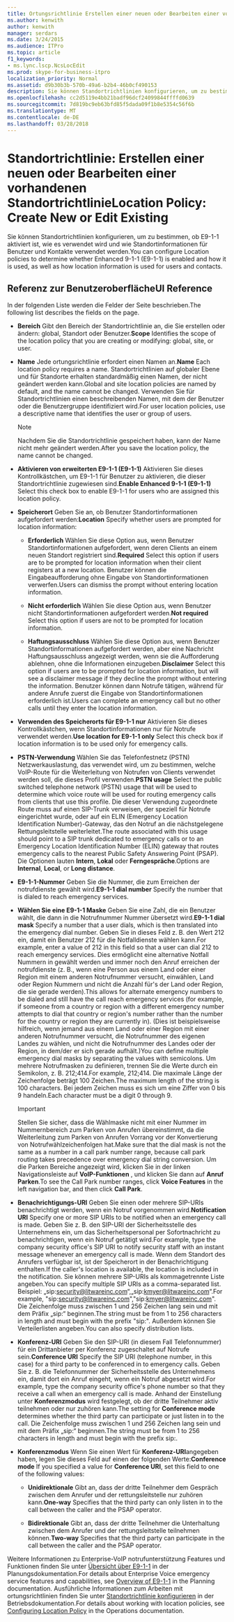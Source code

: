 ```yaml
---
title: Ortungsrichtlinie Erstellen einer neuen oder Bearbeiten einer vorhandenen
ms.author: kenwith
author: kenwith
manager: serdars
ms.date: 3/24/2015
ms.audience: ITPro
ms.topic: article
f1_keywords:
- ms.lync.lscp.NcsLocEdit
ms.prod: skype-for-business-itpro
localization_priority: Normal
ms.assetid: d9b30b3b-570b-49a6-b2b4-46b0cf490153
description: Sie können Standortrichtlinien konfigurieren, um zu bestimmen, ob E9-1-1 aktiviert ist, wie es verwendet wird und wie Standortinformationen für Benutzer und Kontakte verwendet werden.
ms.openlocfilehash: cc2d5119e4bb21badf96dcf24099844ffffd0639
ms.sourcegitcommit: 7d819bc9eb63bfd85f5dada09f1b8e5354c56f6b
ms.translationtype: MT
ms.contentlocale: de-DE
ms.lasthandoff: 03/28/2018
---
```

# <a name="location-policy-create-new-or-edit-existing"></a><span data-ttu-id="a6090-103">Standortrichtlinie: Erstellen einer neuen oder Bearbeiten einer vorhandenen Standortrichtlinie</span><span class="sxs-lookup"><span data-stu-id="a6090-103">Location Policy: Create New or Edit Existing</span></span>
 
<span data-ttu-id="a6090-104">Sie können Standortrichtlinien konfigurieren, um zu bestimmen, ob E9-1-1 aktiviert ist, wie es verwendet wird und wie Standortinformationen für Benutzer und Kontakte verwendet werden.</span><span class="sxs-lookup"><span data-stu-id="a6090-104">You can configure Location policies to determine whether Enhanced 9-1-1 (E9-1-1) is enabled and how it is used, as well as how location information is used for users and contacts.</span></span>
  
## <a name="ui-reference"></a><span data-ttu-id="a6090-105">Referenz zur Benutzeroberfläche</span><span class="sxs-lookup"><span data-stu-id="a6090-105">UI Reference</span></span>

<span data-ttu-id="a6090-106">In der folgenden Liste werden die Felder der Seite beschrieben.</span><span class="sxs-lookup"><span data-stu-id="a6090-106">The following list describes the fields on the page.</span></span>
  
- <span data-ttu-id="a6090-107">**Bereich** Gibt den Bereich der Standortrichtlinie an, die Sie erstellen oder ändern: global, Standort oder Benutzer.</span><span class="sxs-lookup"><span data-stu-id="a6090-107">**Scope** Identifies the scope of the location policy that you are creating or modifying: global, site, or user.</span></span>
    
- <span data-ttu-id="a6090-108">**Name** Jede ortungsrichtlinie erfordert einen Namen an.</span><span class="sxs-lookup"><span data-stu-id="a6090-108">**Name** Each location policy requires a name.</span></span> <span data-ttu-id="a6090-109">Standortrichtlinien auf globaler Ebene und für Standorte erhalten standardmäßig einen Namen, der nicht geändert werden kann.</span><span class="sxs-lookup"><span data-stu-id="a6090-109">Global and site location policies are named by default, and the name cannot be changed.</span></span> <span data-ttu-id="a6090-110">Verwenden Sie für Standortrichtlinien einen beschreibenden Namen, mit dem der Benutzer oder die Benutzergruppe identifiziert wird.</span><span class="sxs-lookup"><span data-stu-id="a6090-110">For user location policies, use a descriptive name that identifies the user or group of users.</span></span>
    
    > [!NOTE]
    > <span data-ttu-id="a6090-111">Nachdem Sie die Standortrichtlinie gespeichert haben, kann der Name nicht mehr geändert werden.</span><span class="sxs-lookup"><span data-stu-id="a6090-111">After you save the location policy, the name cannot be changed.</span></span> 
  
- <span data-ttu-id="a6090-112">**Aktivieren von erweiterten E9-1-1 (E9-1-1)** Aktivieren Sie dieses Kontrollkästchen, um E9-1-1 für Benutzer zu aktivieren, die dieser Standortrichtlinie zugewiesen sind.</span><span class="sxs-lookup"><span data-stu-id="a6090-112">**Enable Enhanced 9-1-1 (E9-1-1)** Select this check box to enable E9-1-1 for users who are assigned this location policy.</span></span>
    
- <span data-ttu-id="a6090-113">**Speicherort** Geben Sie an, ob Benutzer Standortinformationen aufgefordert werden:</span><span class="sxs-lookup"><span data-stu-id="a6090-113">**Location** Specify whether users are prompted for location information:</span></span>
    
  - <span data-ttu-id="a6090-114">**Erforderlich** Wählen Sie diese Option aus, wenn Benutzer Standortinformationen aufgefordert, wenn deren Clients an einem neuen Standort registriert sind.</span><span class="sxs-lookup"><span data-stu-id="a6090-114">**Required** Select this option if users are to be prompted for location information when their client registers at a new location.</span></span> <span data-ttu-id="a6090-115">Benutzer können die Eingabeaufforderung ohne Eingabe von Standortinformationen verwerfen.</span><span class="sxs-lookup"><span data-stu-id="a6090-115">Users can dismiss the prompt without entering location information.</span></span>
    
  - <span data-ttu-id="a6090-116">**Nicht erforderlich** Wählen Sie diese Option aus, wenn Benutzer nicht Standortinformationen aufgefordert werden.</span><span class="sxs-lookup"><span data-stu-id="a6090-116">**Not required** Select this option if users are not to be prompted for location information.</span></span>
    
  - <span data-ttu-id="a6090-117">**Haftungsausschluss** Wählen Sie diese Option aus, wenn Benutzer Standortinformationen aufgefordert werden, aber eine Nachricht Haftungsausschluss angezeigt werden, wenn sie die Aufforderung ablehnen, ohne die Informationen einzugeben.</span><span class="sxs-lookup"><span data-stu-id="a6090-117">**Disclaimer** Select this option if users are to be prompted for location information, but will see a disclaimer message if they decline the prompt without entering the information.</span></span> <span data-ttu-id="a6090-118">Benutzer können dann Notrufe tätigen, während für andere Anrufe zuerst die Eingabe von Standortinformationen erforderlich ist.</span><span class="sxs-lookup"><span data-stu-id="a6090-118">Users can complete an emergency call but no other calls until they enter the location information.</span></span>
    
- <span data-ttu-id="a6090-119">**Verwenden des Speicherorts für E9-1-1 nur** Aktivieren Sie dieses Kontrollkästchen, wenn Standortinformationen nur für Notrufe verwendet werden.</span><span class="sxs-lookup"><span data-stu-id="a6090-119">**Use location for E9-1-1 only** Select this check box if location information is to be used only for emergency calls.</span></span>
    
- <span data-ttu-id="a6090-120">**PSTN-Verwendung** Wählen Sie das Telefonfestnetz (PSTN) Netzwerkauslastung, das verwendet wird, um zu bestimmen, welche VoIP-Route für die Weiterleitung von Notrufen von Clients verwendet werden soll, die dieses Profil verwenden.</span><span class="sxs-lookup"><span data-stu-id="a6090-120">**PSTN usage** Select the public switched telephone network (PSTN) usage that will be used to determine which voice route will be used for routing emergency calls from clients that use this profile.</span></span> <span data-ttu-id="a6090-121">Die dieser Verwendung zugeordnete Route muss auf einen SIP-Trunk verweisen, der speziell für Notrufe eingerichtet wurde, oder auf ein ELIN (Emergency Location Identification Number)-Gateway, das den Notruf an die nächstgelegene Rettungsleitstelle weiterleitet.</span><span class="sxs-lookup"><span data-stu-id="a6090-121">The route associated with this usage should point to a SIP trunk dedicated to emergency calls or to an Emergency Location Identification Number (ELIN) gateway that routes emergency calls to the nearest Public Safety Answering Point (PSAP).</span></span> <span data-ttu-id="a6090-122">Die Optionen lauten **Intern**, **Lokal** oder **Ferngespräche**.</span><span class="sxs-lookup"><span data-stu-id="a6090-122">Options are **Internal**, **Local**, or **Long distance**.</span></span>
    
- <span data-ttu-id="a6090-123">**E9-1-1-Nummer** Geben Sie die Nummer, die zum Erreichen der notrufdienste gewählt wird.</span><span class="sxs-lookup"><span data-stu-id="a6090-123">**E9-1-1 dial number** Specify the number that is dialed to reach emergency services.</span></span>
    
- <span data-ttu-id="a6090-124">**Wählen Sie eine E9-1-1 Maske** Geben Sie eine Zahl, die ein Benutzer wählt, die dann in die Notrufnummer Nummer übersetzt wird.</span><span class="sxs-lookup"><span data-stu-id="a6090-124">**E9-1-1 dial mask** Specify a number that a user dials, which is then translated into the emergency dial number.</span></span> <span data-ttu-id="a6090-125">Geben Sie in dieses Feld z. B. den Wert 212 ein, damit ein Benutzer 212 für die Notfalldienste wählen kann.</span><span class="sxs-lookup"><span data-stu-id="a6090-125">For example, enter a value of 212 in this field so that a user can dial 212 to reach emergency services.</span></span> <span data-ttu-id="a6090-126">Dies ermöglicht eine alternative Notfall Nummern in gewählt werden und immer noch den Anruf erreichen der notrufdienste (z. B., wenn eine Person aus einem Land oder einer Region mit einem anderen Notrufnummer versucht, einwählen, Land oder Region Nummern und nicht die Anzahl für's der Land oder Region, die sie gerade werden).</span><span class="sxs-lookup"><span data-stu-id="a6090-126">This allows for alternate emergency numbers to be dialed and still have the call reach emergency services (for example, if someone from a country or region with a different emergency number attempts to dial that country or region's number rather than the number for the country or region they are currently in).</span></span> <span data-ttu-id="a6090-127">(Dies ist beispielsweise hilfreich, wenn jemand aus einem Land oder einer Region mit einer anderen Notrufnummer versucht, die Notrufnummer des eigenen Landes zu wählen, und nicht die Notrufnummer des Landes oder der Region, in dem/der er sich gerade aufhält.)</span><span class="sxs-lookup"><span data-stu-id="a6090-127">You can define multiple emergency dial masks by separating the values with semicolons.</span></span> <span data-ttu-id="a6090-128">Um mehrere Notrufmasken zu definieren, trennen Sie die Werte durch ein Semikolon, z. B. 212;414.</span><span class="sxs-lookup"><span data-stu-id="a6090-128">For example, 212;414.</span></span> <span data-ttu-id="a6090-129">Die maximale Länge der Zeichenfolge beträgt 100 Zeichen.</span><span class="sxs-lookup"><span data-stu-id="a6090-129">The maximum length of the string is 100 characters.</span></span> <span data-ttu-id="a6090-130">Bei jedem Zeichen muss es sich um eine Ziffer von 0 bis 9 handeln.</span><span class="sxs-lookup"><span data-stu-id="a6090-130">Each character must be a digit 0 through 9.</span></span>
    
    > [!IMPORTANT]
    > <span data-ttu-id="a6090-131">Stellen Sie sicher, dass die Wählmaske nicht mit einer Nummer im Nummernbereich zum Parken von Anrufen übereinstimmt, da die Weiterleitung zum Parken von Anrufen Vorrang vor der Konvertierung von Notrufwählzeichenfolgen hat.</span><span class="sxs-lookup"><span data-stu-id="a6090-131">Make sure that the dial mask is not the same as a number in a call park number range, because call park routing takes precedence over emergency dial string conversion.</span></span> <span data-ttu-id="a6090-132">Um die Parken Bereiche angezeigt wird, klicken Sie in der linken Navigationsleiste auf **VoIP-Funktionen** , und klicken Sie dann auf **Anruf Parken**.</span><span class="sxs-lookup"><span data-stu-id="a6090-132">To see the Call Park number ranges, click **Voice Features** in the left navigation bar, and then click **Call Park**.</span></span> 
  
- <span data-ttu-id="a6090-133">**Benachrichtigungs-URI** Geben Sie einen oder mehrere SIP-URIs benachrichtigt werden, wenn ein Notruf vorgenommen wird.</span><span class="sxs-lookup"><span data-stu-id="a6090-133">**Notification URI** Specify one or more SIP URIs to be notified when an emergency call is made.</span></span> <span data-ttu-id="a6090-134">Geben Sie z. B. den SIP-URI der Sicherheitsstelle des Unternehmens ein, um das Sicherheitspersonal per Sofortnachricht zu benachrichtigen, wenn ein Notruf getätigt wird.</span><span class="sxs-lookup"><span data-stu-id="a6090-134">For example, type the company security office's SIP URI to notify security staff with an instant message whenever an emergency call is made.</span></span> <span data-ttu-id="a6090-135">Wenn dem Standort des Anrufers verfügbar ist, ist der Speicherort in der Benachrichtigung enthalten.</span><span class="sxs-lookup"><span data-stu-id="a6090-135">If the caller's location is available, the location is included in the notification.</span></span> <span data-ttu-id="a6090-136">Sie können mehrere SIP-URIs als kommagetrennte Liste angeben.</span><span class="sxs-lookup"><span data-stu-id="a6090-136">You can specify multiple SIP URIs as a comma-separated list.</span></span> <span data-ttu-id="a6090-137">Beispiel: „sip:security@litwareinc.com“,„sip:kmyer@litwareinc.com“.</span><span class="sxs-lookup"><span data-stu-id="a6090-137">For example, "sip:security@litwareinc.com","sip:kmyer@litwareinc.com".</span></span> <span data-ttu-id="a6090-138">Die Zeichenfolge muss zwischen 1 und 256 Zeichen lang sein und mit dem Präfix „sip:“ beginnen.</span><span class="sxs-lookup"><span data-stu-id="a6090-138">The string must be from 1 to 256 characters in length and must begin with the prefix "sip:".</span></span> <span data-ttu-id="a6090-139">Außerdem können Sie Verteilerlisten angeben.</span><span class="sxs-lookup"><span data-stu-id="a6090-139">You can also specify distribution lists.</span></span>
    
- <span data-ttu-id="a6090-140">**Konferenz-URI** Geben Sie den SIP-URI (in diesem Fall Telefonnummer) für ein Drittanbieter per Konferenz zugeschaltet auf Notrufe sein.</span><span class="sxs-lookup"><span data-stu-id="a6090-140">**Conference URI** Specify the SIP URI (telephone number, in this case) for a third party to be conferenced in to emergency calls.</span></span> <span data-ttu-id="a6090-141">Geben Sie z. B. die Telefonnummer der Sicherheitsstelle des Unternehmens ein, damit dort ein Anruf eingeht, wenn ein Notruf abgesetzt wird.</span><span class="sxs-lookup"><span data-stu-id="a6090-141">For example, type the company security office's phone number so that they receive a call when an emergency call is made.</span></span> <span data-ttu-id="a6090-142">Anhand der Einstellung unter **Konferenzmodus** wird festgelegt, ob der dritte Teilnehmer aktiv teilnehmen oder nur zuhören kann.</span><span class="sxs-lookup"><span data-stu-id="a6090-142">The setting for **Conference mode** determines whether the third party can participate or just listen in to the call.</span></span> <span data-ttu-id="a6090-143">Die Zeichenfolge muss zwischen 1 und 256 Zeichen lang sein und mit dem Präfix „sip:“ beginnen.</span><span class="sxs-lookup"><span data-stu-id="a6090-143">The string must be from 1 to 256 characters in length and must begin with the prefix sip:.</span></span>
    
- <span data-ttu-id="a6090-144">**Konferenzmodus** Wenn Sie einen Wert für **Konferenz-URI**angegeben haben, legen Sie dieses Feld auf einen der folgenden Werte:</span><span class="sxs-lookup"><span data-stu-id="a6090-144">**Conference mode** If you specified a value for **Conference URI**, set this field to one of the following values:</span></span>
    
  - <span data-ttu-id="a6090-145">**Unidirektionale** Gibt an, dass der dritte Teilnehmer dem Gespräch zwischen dem Anrufer und der rettungsleitstelle nur zuhören kann.</span><span class="sxs-lookup"><span data-stu-id="a6090-145">**One-way** Specifies that the third party can only listen in to the call between the caller and the PSAP operator.</span></span>
    
  - <span data-ttu-id="a6090-146">**Bidirektionale** Gibt an, dass der dritte Teilnehmer die Unterhaltung zwischen dem Anrufer und der rettungsleitstelle teilnehmen können.</span><span class="sxs-lookup"><span data-stu-id="a6090-146">**Two-way** Specifies that the third party can participate in the call between the caller and the PSAP operator.</span></span>
    
<span data-ttu-id="a6090-147">Weitere Informationen zu Enterprise-VoIP notrufunterstützung Features und Funktionen finden Sie unter [Übersicht über E9-1-1](http://technet.microsoft.com/library/c01e6774-bc9f-4c5b-a60b-478b7317b2b7.aspx) in der Planungsdokumentation.</span><span class="sxs-lookup"><span data-stu-id="a6090-147">For details about Enterprise Voice emergency service features and capabilities, see [Overview of E9-1-1](http://technet.microsoft.com/library/c01e6774-bc9f-4c5b-a60b-478b7317b2b7.aspx) in the Planning documentation.</span></span> <span data-ttu-id="a6090-148">Ausführliche Informationen zum Arbeiten mit ortungsrichtlinien finden Sie unter [Standortrichtlinie konfigurieren](http://technet.microsoft.com/library/14e41bcb-ea0a-49c2-99b3-1f61fc34416d.aspx) in der Betriebsdokumentation.</span><span class="sxs-lookup"><span data-stu-id="a6090-148">For details about working with location policies, see [Configuring Location Policy](http://technet.microsoft.com/library/14e41bcb-ea0a-49c2-99b3-1f61fc34416d.aspx) in the Operations documentation.</span></span>
  


